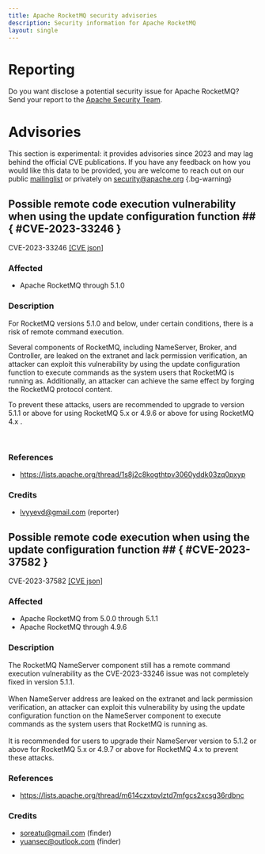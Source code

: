 ```yaml
---
title: Apache RocketMQ security advisories
description: Security information for Apache RocketMQ
layout: single
---
```


# Reporting

Do you want disclose a potential security issue for Apache RocketMQ? Send your report to the  [Apache Security Team](mailto:security@apache.org).

# Advisories

This section is experimental: it provides advisories since 2023 and may lag behind the official CVE publications. If you have any feedback on how you would like this data to be provided, you are welcome to reach out on our public [mailinglist](/mailinglist) or privately on [security@apache.org](mailto:security@apache.org)
{.bg-warning}

## Possible remote code execution vulnerability when using the update configuration function ## { #CVE-2023-33246 }

CVE-2023-33246 [\[CVE json\]](./CVE-2023-33246.cve.json)

### Affected

* Apache RocketMQ through 5.1.0


### Description

<p>For RocketMQ versions 5.1.0 and below, under certain conditions, there is a risk of remote command execution.&nbsp;</p><p>Several components of RocketMQ, including NameServer, Broker, and Controller, are leaked on the extranet and lack permission verification, an attacker can exploit this vulnerability by using the update configuration function to execute commands as the system users that RocketMQ is running as. Additionally, an attacker can achieve the same effect by forging the RocketMQ protocol content.&nbsp;</p><p>To prevent these attacks, users are recommended to upgrade to version 5.1.1 or above&nbsp;for using RocketMQ 5.x&nbsp;or 4.9.6 or above for using RocketMQ 4.x .</p>






<p></p><br>

### References
* https://lists.apache.org/thread/1s8j2c8kogthtpv3060yddk03zq0pxyp


### Credits
* lvyyevd@gmail.com (reporter)


## Possible remote code execution when using the update configuration function ## { #CVE-2023-37582 }

CVE-2023-37582 [\[CVE json\]](./CVE-2023-37582.cve.json)

### Affected

* Apache RocketMQ from 5.0.0 through 5.1.1
* Apache RocketMQ through 4.9.6


### Description

<span style="background-color: rgb(255, 255, 255);">The RocketMQ NameServer component still has a remote command execution vulnerability as the CVE-2023-33246 issue was not completely fixed in version 5.1.1. <br><br>When NameServer address </span>are leaked on the extranet and lack permission verification, a<span style="background-color: rgb(255, 255, 255);">n attacker can exploit this vulnerability by using the update configuration function on the NameServer component to execute commands as the system users that RocketMQ is running as. <br><br>It is recommended for users to upgrade their NameServer version to 5.1.2 or above for RocketMQ 5.x or 4.9.7 or above for RocketMQ 4.x to prevent these attacks.</span><br>

### References
* https://lists.apache.org/thread/m614czxtpvlztd7mfgcs2xcsg36rdbnc


### Credits
* soreatu@gmail.com (finder)
* yuansec@outlook.com  (finder)
